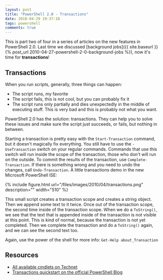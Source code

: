 ```yaml
---
layout: post
title: "PowerShell 2.0 - Transactions"
date: 2010-04-29 19:37:10
tags: powershell
comments: true
---
```

This is part two of four in a series of articles on the new features in PowerShell 2.0. Last time we discussed [background jobs]({{ site.baseurl }}{% post_url 2010-04-27-powershell-2-0-background-jobs %}), now it's time for **transactions**!

## Transactions
When you run scripts, generally, three things can happen:
* The script runs, my favorite
* The script fails, this is not cool, but you can probably fix it
* The script runs only partially and dies unexpectedly in the middle of executing stuff. This is very bad and this is probably not what you want.

PowerShell 2.0 has the solution: transactions. They can help you to solve these issues and make sure the script just succeeds, or fails, but nothing in between.

Starting a transaction is pretty easy with the `Start-Transaction` command, but it doesn't magically fix everything. You still have to use the `-UseTransaction` switch on your regular commands. Commands that use this switch will run inside the scope of the transaction, those who don't will run on the outside. To commit the results of the transaction, use `Complete-Transaction`. If there is something wrong and you need to undo the changes, call `Undo-Transaction`. A little transactions demo in the new Microsoft PowerShell ISE:

{% include
    figure.html url="/files/images/2010/04/transactions.png"
    description=""
    width="510"
%}

This small script creates a transaction scope and creates a string object. Then we append some text to it twice. Once out of the transaction scope, the second time inside of the transaction scope. When we do a `ToString()`, we see that the text that is appended inside of the transaction is not visible at this point. This is kind of normal, because the transaction is not yet completed. Then we complete the transaction and do a `ToString()` again, and we can see the second text too.

Again, use the power of the shell for more info: `Get-Help about_Transaction`

## Resources
* [All available cmdlets on Technet](http://technet.microsoft.com/en-us/library/dd347701.aspx)
* [Transactions quickstart on the official PowerShell Blog](http://blogs.msdn.com/powershell/archive/2008/05/09/powershell-transactions-quickstart.aspx)

